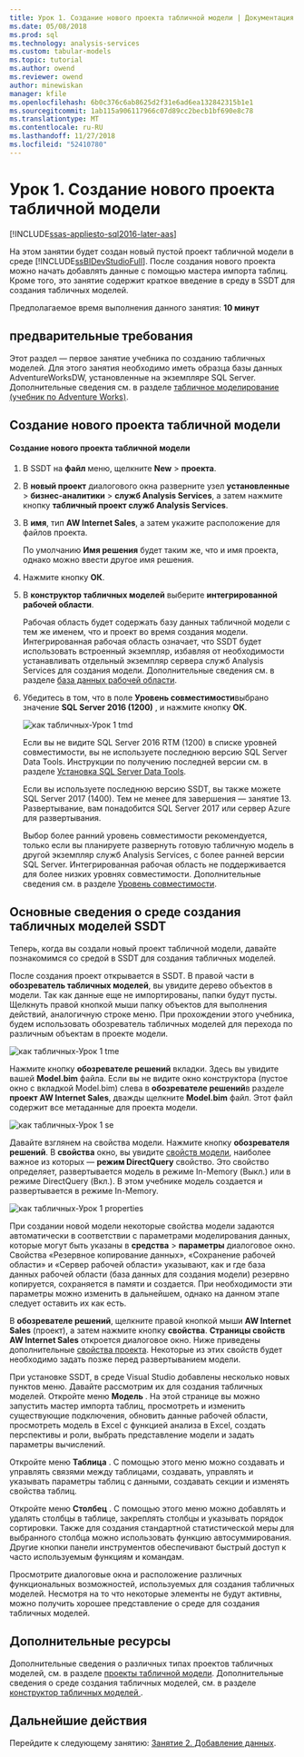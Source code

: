```yaml
---
title: Урок 1. Создание нового проекта табличной модели | Документация Майкрософт
ms.date: 05/08/2018
ms.prod: sql
ms.technology: analysis-services
ms.custom: tabular-models
ms.topic: tutorial
ms.author: owend
ms.reviewer: owend
author: minewiskan
manager: kfile
ms.openlocfilehash: 6b0c376c6ab8625d2f31e6ad6ea132842315b1e1
ms.sourcegitcommit: 1ab115a906117966c07d89cc2becb1bf690e8c78
ms.translationtype: MT
ms.contentlocale: ru-RU
ms.lasthandoff: 11/27/2018
ms.locfileid: "52410780"
---
```

# <a name="lesson-1-create-a-new-tabular-model-project"></a>Урок 1. Создание нового проекта табличной модели
[!INCLUDE[ssas-appliesto-sql2016-later-aas](../includes/ssas-appliesto-sql2016-later-aas.md)]

На этом занятии будет создан новый пустой проект табличной модели в среде [!INCLUDE[ssBIDevStudioFull](../includes/ssbidevstudiofull-md.md)]. После создания нового проекта можно начать добавлять данные с помощью мастера импорта таблиц. Кроме того, это занятие содержит краткое введение в среду в SSDT для создания табличных моделей.  
  
Предполагаемое время выполнения данного занятия: **10 минут**  
  
## <a name="prerequisites"></a>предварительные требования  
Этот раздел — первое занятие учебника по созданию табличных моделей. Для этого занятия необходимо иметь образца базы данных AdventureWorksDW, установленные на экземпляре SQL Server. Дополнительные сведения см. в разделе [табличное моделирование &#40;учебник по Adventure Works&#41;](../analysis-services/tabular-modeling-adventure-works-tutorial.md).  
  
## <a name="create-a-new-tabular-model-project"></a>Создание нового проекта табличной модели  
  
#### <a name="to-create-a-new-tabular-model-project"></a>Создание нового проекта табличной модели  
  
1.  В SSDT на **файл** меню, щелкните **New** > **проекта**.  
  
2.  В **новый проект** диалогового окна разверните узел **установленные** > **бизнес-аналитики** > **служб Analysis Services**, а затем нажмите кнопку **табличный проект служб Analysis Services**.  
  
3.  В **имя**, тип **AW Internet Sales**, а затем укажите расположение для файлов проекта.  
  
    По умолчанию **Имя решения** будет таким же, что и имя проекта, однако можно ввести другое имя решения.  
  
4.  Нажмите кнопку **ОК**.  
  
5.  В **конструктор табличных моделей** выберите **интегрированной рабочей области**.  
  
    Рабочая область будет содержать базу данных табличной модели с тем же именем, что и проект во время создания модели. Интегрированная рабочая область означает, что SSDT будет использовать встроенный экземпляр, избавляя от необходимости устанавливать отдельный экземпляр сервера служб Analysis Services для создания модели. Дополнительные сведения см. в разделе [база данных рабочей области](../analysis-services/tabular-models/workspace-database-ssas-tabular.md).
      
6.  Убедитесь в том, что в поле **Уровень совместимости**выбрано значение **SQL Server 2016 (1200)** , и нажмите кнопку **ОК**.   
 
    ![как табличных-Урок 1 tmd](../analysis-services/media/as-tabular-lesson1-tmd.png)
      
    Если вы не видите SQL Server 2016 RTM (1200) в списке уровней совместимости, вы не используете последнюю версию SQL Server Data Tools. Инструкции по получению последней версии см. в разделе [Установка SQL Server Data Tools](https://docs.microsoft.com/sql/ssdt/download-sql-server-data-tools-ssdt).  

    Если вы используете последнюю версию SSDT, вы также можете SQL Server 2017 (1400). Тем не менее для завершения — занятие 13. Развертывание, вам понадобится SQL Server 2017 или сервер Azure для развертывания.
      
    Выбор более ранний уровень совместимости рекомендуется, только если вы планируете развернуть готовую табличную модель в другой экземпляр служб Analysis Services, с более ранней версии SQL Server. Интегрированная рабочая область не поддерживается для более низких уровнях совместимости. Дополнительные сведения см. в разделе [Уровень совместимости](../analysis-services/tabular-models/compatibility-level-for-tabular-models-in-analysis-services.md).   
  
## <a name="understanding-the-ssdt-tabular-model-authoring-environment"></a>Основные сведения о среде создания табличных моделей SSDT  
Теперь, когда вы создали новый проект табличной модели, давайте познакомимся со средой в SSDT для создания табличных моделей.  
  
После создания проект открывается в SSDT. В правой части в **обозреватель табличных моделей**, вы увидите дерево объектов в модели. Так как данные еще не импортированы, папки будут пусты. Щелкнуть правой кнопкой мыши папку объектов для выполнения действий, аналогичную строке меню. При прохождении этого учебника, будем использовать обозреватель табличных моделей для перехода по различным объектам в проекте модели.

![как табличных-Урок 1 tme](../analysis-services/media/as-tabular-lesson1-tme.png)

Нажмите кнопку **обозревателе решений** вкладки. Здесь вы увидите вашей **Model.bim** файла. Если вы не видите окно конструктора (пустое окно с вкладкой Model.bim) слева в **обозревателе решений**в разделе **проект AW Internet Sales**, дважды щелкните **Model.bim** файл. Этот файл содержит все метаданные для проекта модели. 

![как табличных-Урок 1 se](../analysis-services/media/as-tabular-lesson1-se.png)
  
Давайте взглянем на свойства модели. Нажмите кнопку **обозревателя решений**. В **свойства** окно, вы увидите [свойств модели](../analysis-services/tabular-models/model-properties-ssas-tabular.md), наиболее важное из которых — **режим DirectQuery** свойство. Это свойство определяет, развертывается модель в режиме In-Memory (Выкл.) или в режиме DirectQuery (Вкл.). В этом учебнике модель создается и развертывается в режиме In-Memory.

![как табличных-Урок 1 properties](../analysis-services/media/as-tabular-lesson1-properties.png)
  
При создании новой модели некоторые свойства модели задаются автоматически в соответствии с параметрами моделирования данных, которые могут быть указаны в **средства** > **параметры** диалоговое окно. Свойства «Резервное копирование данных», «Сохранение рабочей области» и «Сервер рабочей области» указывают, как и где база данных рабочей области (база данных для создания модели) резервно копируется, сохраняется в памяти и создается. При необходимости эти параметры можно изменить в дальнейшем, однако на данном этапе следует оставить их как есть.  

В **обозревателе решений**, щелкните правой кнопкой мыши **AW Internet Sales** (проект), а затем нажмите кнопку **свойства**. **Страницы свойств AW Internet Sales** откроется диалоговое окно. Ниже приведены дополнительные [свойства проекта](../analysis-services/tabular-models/project-properties-ssas-tabular.md). Некоторые из этих свойств будет необходимо задать позже перед развертыванием модели.  
  
При установке SSDT, в среде Visual Studio добавлены несколько новых пунктов меню. Давайте рассмотрим их для создания табличных моделей. Откройте меню **Модель** . На этой странице вы можно запустить мастер импорта таблиц, просмотреть и изменить существующие подключения, обновить данные рабочей области, просмотреть модель в Excel с функцией анализа в Excel, создать перспективы и роли, выбрать представление модели и задать параметры вычислений.  
  
Откройте меню **Таблица** . С помощью этого меню можно создавать и управлять связями между таблицами, создавать, управлять и указывать параметры таблиц с данными, создавать секции и изменять свойства таблиц.  
  
Откройте меню **Столбец** . С помощью этого меню можно добавлять и удалять столбцы в таблице, закреплять столбцы и указывать порядок сортировки. Также для создания стандартной статистической меры для выбранного столбца можно использовать функцию автосуммирования. Другие кнопки панели инструментов обеспечивают быстрый доступ к часто используемым функциям и командам.  
  
Просмотрите диалоговые окна и расположение различных функциональных возможностей, используемых для создания табличных моделей. Несмотря на то что некоторые элементы не будут активны, можно получить хорошее представление о среде для создания табличных моделей.  


## <a name="additional-resources"></a>Дополнительные ресурсы
Дополнительные сведения о различных типах проектов табличных моделей, см. в разделе [проекты табличной модели](../analysis-services/tabular-models/tabular-model-projects-ssas-tabular.md). Дополнительные сведения о среде создания табличных моделей, см. в разделе [конструктор табличных моделей ](../analysis-services/tabular-models/tabular-model-designer-ssas.md).  
  

## <a name="whats-next"></a>Дальнейшие действия
Перейдите к следующему занятию: [Занятие 2. Добавление данных](../analysis-services/lesson-2-add-data.md).

  
  
  
